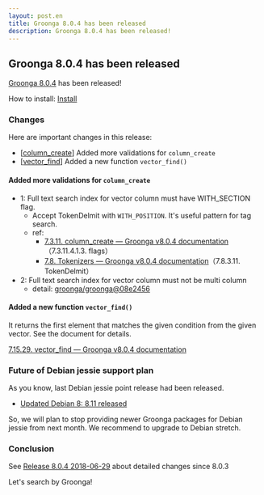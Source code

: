 ```yaml
---
layout: post.en
title: Groonga 8.0.4 has been released
description: Groonga 8.0.4 has been released!
---
```


## Groonga 8.0.4 has been released

[Groonga 8.0.4](/docs/news.html#release-8-0-4) has been released!

How to install: [Install](/docs/install.html)

### Changes

Here are important changes in this release:

* [[column_create](/docs/reference/commands/column_create)] Added more validations for `column_create`
* [[vector_find](/docs/reference/functions/vector_find)] Added a new function `vector_find()`

#### Added more validations for `column_create`

* 1: Full text search index for vector column must have WITH_SECTION flag.
  * Accept TokenDelmit with `WITH_POSITION`. It's useful pattern for tag search.
  * ref:
    * [7.3.11. column_create — Groonga v8.0.4 documentation](/docs/reference/commands/column_create.html#flags)（7.3.11.4.1.3. flags）
    * [7.8. Tokenizers — Groonga v8.0.4 documentation](/docs/reference/tokenizers.html#tokendelimit)（7.8.3.11. TokenDelmit）
* 2: Full text search index for vector column must not be multi column
  * detail: [groonga/groonga@08e2456](https://github.com/groonga/groonga/commit/08e2456ba35407e3d5172f71a0200fac2a770142)

#### Added a new function `vector_find()`

It returns the first element that matches the given condition from the given vector. See the document for details.

[7.15.29. vector_find — Groonga v8.0.4 documentation](/docs/reference/functions/vector_find.html)

### Future of Debian jessie support plan

As you know, last Debian jessie point release had been released.

* [Updated Debian 8: 8.11 released](https://www.debian.org/News/2018/20180623)

So, we will plan to stop providing newer Groonga packages for Debian jessie from next month.
We recommend to upgrade to Debian stretch.

### Conclusion

See [Release 8.0.4 2018-06-29](/docs/news.html#release-8-0-4) about detailed changes since 8.0.3

Let's search by Groonga!
